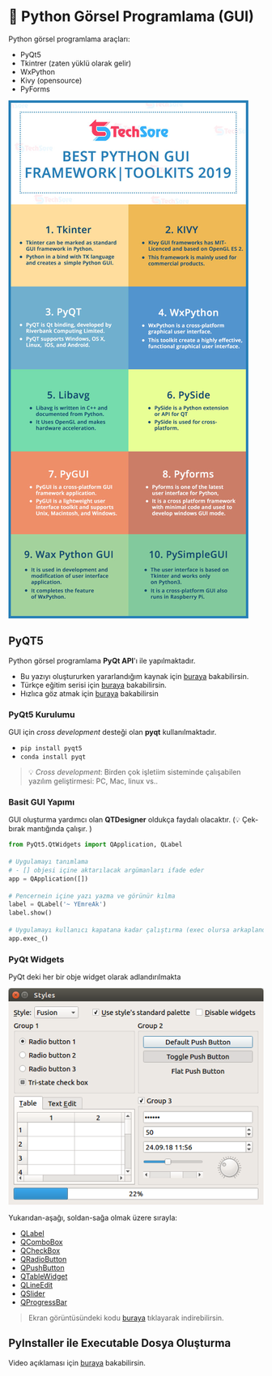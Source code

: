 # 🚀 Python Görsel Programlama (GUI)

Python görsel programlama araçları:

- PyQt5
- Tkintrer (zaten yüklü olarak gelir)
- WxPython
- Kivy (opensource)
- PyForms

![python_gui](../res/python_gui.jpg)

## PyQT5

Python görsel programlama **PyQt API**'ı ile yapılmaktadır.

- Bu yazıyı oluştururken yararlandığım kaynak için [buraya](https://build-system.fman.io/pyqt5-tutorial) bakabilirsin.
- Türkçe eğitim serisi için [buraya](https://www.youtube.com/playlist?list=PLOl6SW8nLgJx9guRvfylVwrMXIginZhin) bakabilirsin.
- Hızlıca göz atmak için [buraya](https://www.youtube.com/watch?v=GLqrzLIIW2E) bakabilirsin

### PyQt5 Kurulumu

GUI için _cross development_ desteği olan **pyqt** kullanılmaktadır.

- `pip install pyqt5`
- `conda install pyqt`

> 💡 _Cross development_: Birden çok işletiim sisteminde çalışabilen yazılım geliştirmesi: PC, Mac, linux vs..

### Basit GUI Yapımı

GUI oluşturma yardımcı olan **QTDesigner** oldukça faydalı olacaktır. (💡 Çek-bırak mantığında çalışır. )

```python
from PyQt5.QtWidgets import QApplication, QLabel

# Uygulamayı tanımlama
# - [] objesi içine aktarılacak argümanları ifade eder
app = QApplication([])

# Pencernein içine yazı yazma ve görünür kılma
label = QLabel('~ YEmreAk')
label.show()

# Uygulamayı kullanıcı kapatana kadar çalıştırma (exec olursa arkaplanda da çalışır)
app.exec_()
```

### PyQt Widgets

PyQt deki her bir obje widget olarak adlandırılmakta

![pyqt_widgets](../res/pyqt_widgets.png)

Yukarıdan-aşağı, soldan-sağa olmak üzere sırayla:

- [QLabel](http://doc.qt.io/qt-5/qlabel.html)
- [QComboBox](http://doc.qt.io/qt-5/qcombobox.html)
- [QCheckBox](http://doc.qt.io/qt-5/qcheckbox.html)
- [QRadioButton](http://doc.qt.io/qt-5/qradiobutton.html)
- [QPushButton](http://doc.qt.io/qt-5/qpushbutton.html)
- [QTableWidget](http://doc.qt.io/qt-5/qtablewidget.html)
- [QLineEdit](http://doc.qt.io/qt-5/qlineedit.html)
- [QSlider](http://doc.qt.io/qt-5/qslider.html)
- [QProgressBar](http://doc.qt.io/qt-5/qprogressbar.html)

> Ekran görüntüsündeki kodu [buraya](https://build-system.fman.io/static/public/files/widgets_example.py) tıklayarak indirebilirsin.

## PyInstaller ile Executable Dosya Oluşturma

Video açıklaması için [buraya](https://youtu.be/lOIJIk_maO4) bakabilirsin.

